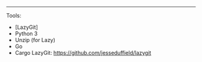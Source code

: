 ---

Tools:
  - [LazyGit]
  - Python 3
  - Unzip (for Lazy)
  - Go
  - Cargo
LazyGit: https://github.com/jesseduffield/lazygit
